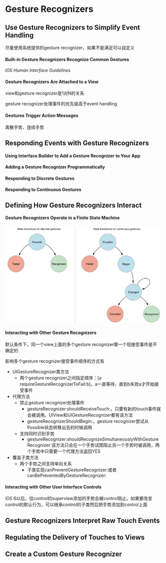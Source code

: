 # Gesture Recognizers

## Use Gesture Recognizers to Simplify Event Handling

尽量使用系统提供的gesture recognizer，如果不能满足可以自定义

#### Built-in Gesture Recognizers Recognize Common Gestures

_iOS Human Interface Guidelines_

#### Gesture Recognizers Are Attached to a View

view和gesture recognizer是1对N的关系

gesture recognizer处理事件的优先级高于event handling

#### Gestures Trigger Action Messages

离散手势、连续手势

## Responding Events with Gesture Recognizers

#### Using Interface Builder to Add a Gesture Recognizer to Your App

#### Adding a Gesture Recognizer Programmatically

#### Responding to Discrete Gestures

#### Responding to Continuous Gestures

## Defining How Gesture Recognizers Interact

#### Gesture Recognizers Operate in a Finite State Machine

![](/assets/import.png)

#### Interacting with Other Gesture Recognizers

默认条件下，同一个view上面的多个gesture recognizer哪一个现接受事件是不确定的

影响多个gesture recognizer接受事件顺序的方式有

* UIGestureRecognizer类方法
  * 两个gesture recognizer之间指定顺序：\[a requireGestureRecognizerToFail:b\]，a一直等待，直到b失败a才开始接受事件
* 代理方法
  * 禁止gesture recognizer处理事件
    * gestureRecognizer:shouldReceiveTouch:，只要有新的touch事件就会被调用。UIView和UIGestureRecognizer都有该方法
    * gestureRecognizerShouldBegin:，gesture recognizer尝试从Possible状态转移出去的时候调用
  * 支持同时识别手势
    * gestureRecognizer:shouldRecognizeSimultaneouslyWithGestureRecognizer:该方法只会在一个手势试图阻止另一个手势时被调用，两个手势中只需要一个代理方法返回YES
* 覆盖子类方法
  * 两个手势之间支持单向关系
    * 子类实现canPreventGestureRecognizer:或者canBePreventedByGestureRecognizer:

#### Interacting with Other User Interface Controls

iOS 6以后，往control的superview添加的手势会被control阻止。如果要改变control的默认行为，可以继承control的子类然后把手势添加到control上面

## Gesture Recognizers Interpret Raw Touch Events

## Regulating the Delivery of Touches to Views

## Create a Custom Gesture Recognizer



